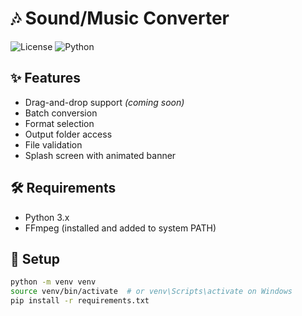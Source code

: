 # 🎶 Sound/Music Converter

<!-- 🔹 Put badges right under the title -->
![License](https://img.shields.io/badge/license-MIT-blue.svg)
![Python](https://img.shields.io/badge/python-3.x-blue.svg)

## ✨ Features
- Drag-and-drop support *(coming soon)*
- Batch conversion
- Format selection
- Output folder access
- File validation
- Splash screen with animated banner

## 🛠 Requirements
- Python 3.x
- FFmpeg (installed and added to system PATH)

## 🚀 Setup
```bash
python -m venv venv
source venv/bin/activate  # or venv\Scripts\activate on Windows
pip install -r requirements.txt

